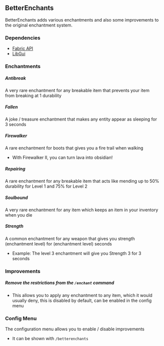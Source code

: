## BetterEnchants

BetterEnchants adds various enchantments and also some improvements to the original enchantment system.

### Dependencies
- [Fabric API](https://www.curseforge.com/minecraft/mc-mods/fabric-api)
- [LibGui](https://github.com/CottonMC/LibGui/releases)

### Enchantments
##### **Antibreak**
A very rare enchantment for any breakable item that prevents your item from breaking at 1 durability

##### **Fallen**
A joke / treasure enchantment that makes any entity appear as sleeping for 3 seconds

##### **Firewalker**
A rare enchantment for boots that gives you a fire trail when walking
- With Firewalker II, you can turn lava into obsidian!

#####  **Repairing**
A rare enchantment for any breakable item that acts like mending up to 50% durability for Level 1 and 75% for Level 2

##### **Soulbound**
A very rare enchantment for any item which keeps an item in your inventory when you die

##### **Strength**
A common enchantment for any weapon that gives you strength (enchantment level) for (enchantment level) seconds
- Example: The level 3 enchantment will give you Strength 3 for 3 seconds

### Improvements
##### **Remove the restrictions from the `/enchant` command**
- This allows you to apply any enchantment to any item, which it would usually deny, this is disabled by default, can be enabled in the config menu

### Config Menu
The configuration menu allows you to enable / disable improvements
- It can be shown with ``/betterenchants``

